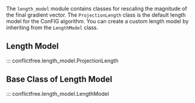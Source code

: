 The `length_model` module contains classes for rescaling the magnitude of the final gradient vector.
The `ProjectionLength` class is the default length model for the ConFIG algorithm. You can create a custom length model by inheriting from the `LengthModel` class.

## Length Model
::: conflictfree.length_model.ProjectionLength

## Base Class of Length Model
::: conflictfree.length_model.LengthModel